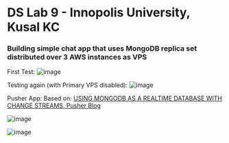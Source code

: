 # DS Lab 9 - Innopolis University, Kusal KC
### Building simple chat app that uses MongoDB replica set distributed over 3 AWS instances as VPS

First Test:
![image](https://user-images.githubusercontent.com/26818010/67929301-e79caa80-fbb4-11e9-9781-9b3a7e8aed8a.png)

Testing again (with Primary VPS disabled):
![image](https://user-images.githubusercontent.com/26818010/67929341-000cc500-fbb5-11e9-8cdd-b9e9d2046e77.png)


Pusher App:
Based on: [USING MONGODB AS A REALTIME DATABASE WITH CHANGE STREAMS, Pusher Blog](https://pusher.com/tutorials/mongodb-change-streams)

![image](https://user-images.githubusercontent.com/26818010/67929844-47478580-fbb6-11e9-8d3f-65a4988d8f08.png)

![image](https://user-images.githubusercontent.com/26818010/67929938-8544a980-fbb6-11e9-8ca7-ba215abc5528.png)
